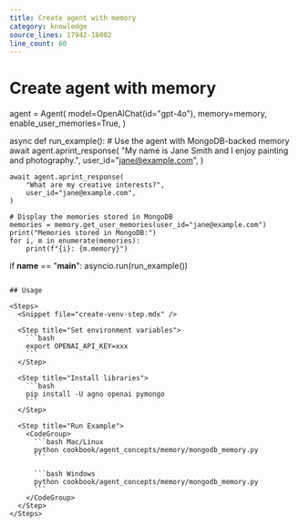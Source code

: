 ```yaml
---
title: Create agent with memory
category: knowledge
source_lines: 17942-18002
line_count: 60
---
```


# Create agent with memory
agent = Agent(
    model=OpenAIChat(id="gpt-4o"),
    memory=memory,
    enable_user_memories=True,
)

async def run_example():
    # Use the agent with MongoDB-backed memory
    await agent.aprint_response(
        "My name is Jane Smith and I enjoy painting and photography.",
        user_id="jane@example.com",
    )
    
    await agent.aprint_response(
        "What are my creative interests?",
        user_id="jane@example.com",
    )
    
    # Display the memories stored in MongoDB
    memories = memory.get_user_memories(user_id="jane@example.com")
    print("Memories stored in MongoDB:")
    for i, m in enumerate(memories):
        print(f"{i}: {m.memory}")

if __name__ == "__main__":
    asyncio.run(run_example())
```

## Usage

<Steps>
  <Snippet file="create-venv-step.mdx" />

  <Step title="Set environment variables">
    ```bash
    export OPENAI_API_KEY=xxx
    ```
  </Step>

  <Step title="Install libraries">
    ```bash
    pip install -U agno openai pymongo
    ```
  </Step>

  <Step title="Run Example">
    <CodeGroup>
      ```bash Mac/Linux
      python cookbook/agent_concepts/memory/mongodb_memory.py
      ```

      ```bash Windows
      python cookbook/agent_concepts/memory/mongodb_memory.py
      ```
    </CodeGroup>
  </Step>
</Steps>


